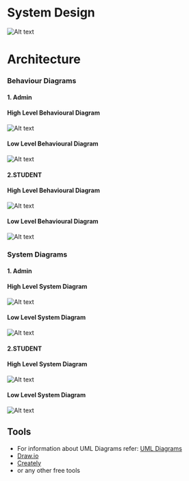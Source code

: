 # System Design
![Alt text](https://github.com/bmadhurashetty/library-system-software/blob/main/2_Architecture/System%20Design.png)


# Architecture
### Behaviour Diagrams 
#### 1. Admin
#### High Level Behavioural Diagram
![Alt text](https://github.com/bmadhurashetty/library-system-software/blob/main/2_Architecture/Behavior%20Diagrams/High%20Level%20Behavior%20Diagram-Admin.png)
#### Low Level Behavioural Diagram
![Alt text](https://github.com/bmadhurashetty/library-system-software/blob/main/2_Architecture/Behavior%20Diagrams/Low%20Level%20Behavior%20Diagram%20-Admin.png)

#### 2.STUDENT
#### High Level Behavioural Diagram
![Alt text](https://github.com/bmadhurashetty/library-system-software/blob/main/2_Architecture/Behavior%20Diagrams/High%20Level%20Behavior%20Diagram-Student.png)
#### Low Level Behavioural Diagram
![Alt text](https://github.com/bmadhurashetty/library-system-software/blob/main/2_Architecture/Behavior%20Diagrams/Low%20Level%20Behavior%20Diagram-Student.png)

### System Diagrams 
#### 1. Admin
#### High Level System Diagram
![Alt text](https://github.com/bmadhurashetty/library-system-software/blob/main/2_Architecture/System%20Diagrams/High%20Level%20System%20Diagram-Admin.png)

#### Low Level System Diagram
![Alt text](https://github.com/bmadhurashetty/library-system-software/blob/main/2_Architecture/System%20Diagrams/Low%20Level%20System%20Diagram-Admin.png)


#### 2.STUDENT
#### High Level System Diagram
![Alt text](https://github.com/bmadhurashetty/library-system-software/blob/main/2_Architecture/System%20Diagrams/High%20Level%20System%20Diagram-Student.png)

#### Low Level System Diagram
![Alt text](https://github.com/bmadhurashetty/library-system-software/blob/main/2_Architecture/System%20Diagrams/Low%20Level%20System%20Diagram-Student.png)

## Tools 
* For information about UML Diagrams refer: [UML Diagrams](https://www.uml-diagrams.org/uml-25-diagrams.html)
* [Draw.io](https://app.diagrams.net/)
* [Creately](https://app.creately.com/diagram/create)
* or any other free tools

